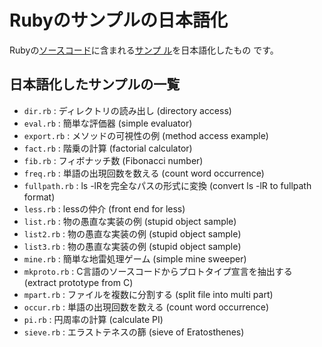 Rubyのサンプルの日本語化
========================

Rubyの[ソースコード](https://github.com/ruby/ruby)に含まれる[サンプ
ル](https://github.com/ruby/ruby/tree/master/sample)を日本語化したもの
です。

日本語化したサンプルの一覧
--------------------------

- `dir.rb`      : ディレクトリの読み出し (directory access)
- `eval.rb`     : 簡単な評価器 (simple evaluator)
- `export.rb`   : メソッドの可視性の例 (method access example)
- `fact.rb`     : 階乗の計算 (factorial calculator)
- `fib.rb`      : フィボナッチ数 (Fibonacci number)
- `freq.rb`     : 単語の出現回数を数える (count word occurrence)
- `fullpath.rb` : ls -lRを完全なパスの形式に変換 (convert ls -lR to fullpath format)
- `less.rb`     : lessの仲介 (front end for less)
- `list.rb`     : 物の愚直な実装の例 (stupid object sample)
- `list2.rb`    : 物の愚直な実装の例 (stupid object sample)
- `list3.rb`    : 物の愚直な実装の例 (stupid object sample)
- `mine.rb`     : 簡単な地雷処理ゲーム (simple mine sweeper)
- `mkproto.rb`  : C言語のソースコードからプロトタイプ宣言を抽出する (extract prototype from C)
- `mpart.rb`    : ファイルを複数に分割する (split file into multi part)
- `occur.rb`    : 単語の出現回数を数える (count word occurrence)
- `pi.rb`       : 円周率の計算 (calculate PI)
- `sieve.rb`    : エラストテネスの篩 (sieve of Eratosthenes)
